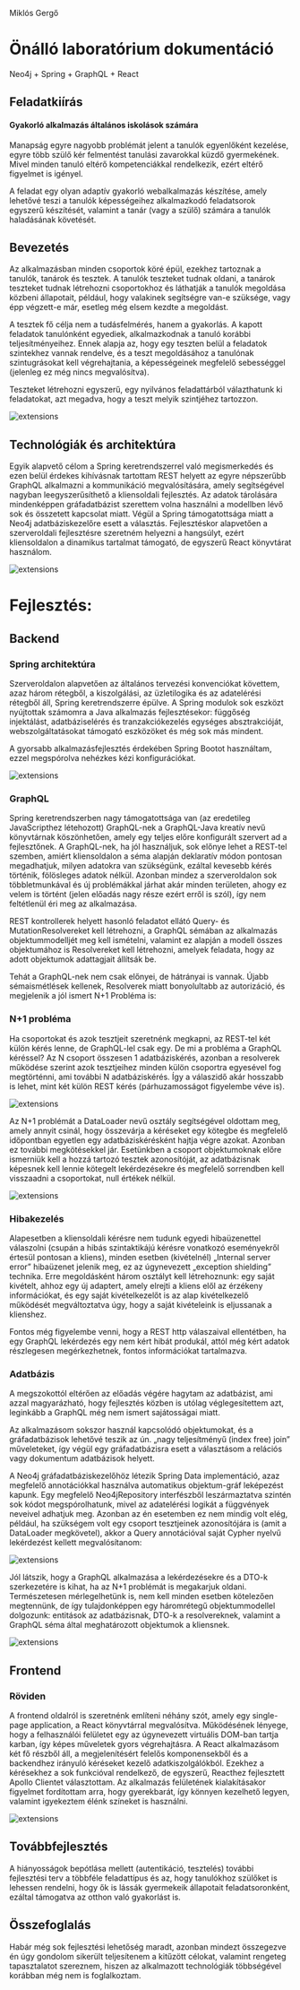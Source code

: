 Miklós Gergő 
# Önálló laboratórium dokumentáció

Neo4j + Spring + GraphQL + React

## Feladatkiírás
#### Gyakorló alkalmazás általános iskolások számára
Manapság egyre nagyobb problémát jelent a tanulók egyenlőként kezelése, egyre több szülő kér felmentést tanulási zavarokkal küzdő gyermekének. Mivel minden tanuló eltérő kompetenciákkal rendelkezik, ezért eltérő figyelmet is igényel.

A feladat egy olyan adaptív gyakorló webalkalmazás készítése, amely lehetővé teszi a tanulók képességeihez alkalmazkodó feladatsorok egyszerű készítését, valamint a tanár (vagy a szülő) számára a tanulók haladásának követését. 

## Bevezetés
Az alkalmazásban minden csoportok köré épül, ezekhez tartoznak a tanulók, tanárok és tesztek. A tanulók teszteket tudnak oldani, a tanárok teszteket tudnak létrehozni csoportokhoz és láthatják a tanulók megoldása közbeni állapotait, például, hogy valakinek segítségre van-e szüksége, vagy épp végzett-e már, esetleg még elsem kezdte a megoldást.

A tesztek fő célja nem a tudásfelmérés, hanem a gyakorlás. A kapott feladatok tanulónként egyediek, alkalmazkodnak a tanuló korábbi teljesítményeihez. Ennek alapja az, hogy egy teszten belül a feladatok szintekhez vannak rendelve, és a teszt megoldásához a tanulónak szintugrásokat kell végrehajtania, a képességeinek megfelelő sebességgel (jelenleg ez még nincs megvalósítva).

Teszteket létrehozni egyszerű, egy nyilvános feladattárból válazthatunk ki feladatokat, azt megadva, hogy a teszt melyik szintjéhez tartozzon.

![extensions](imgs/onlab/Dia3.PNG)

## Technológiák és architektúra
Egyik alapvető célom a Spring keretrendszerrel való megismerkedés és ezen belül érdekes kihívásnak tartottam REST helyett az egyre népszerűbb GraphQL alkalmazni a kommunikáció megvalósítására, amely segítségével nagyban leegyszerűsíthető a kliensoldali fejlesztés. Az adatok tárolására mindenképpen gráfadatbázist szerettem volna használni a modellben lévő sok és összetett kapcsolat miatt. Végül a Spring támogatottsága miatt a Neo4j adatbáziskezelőre esett a választás. Fejlesztéskor alapvetően a szerveroldali fejlesztésre szeretném helyezni a hangsúlyt, ezért kliensoldalon a dinamikus tartalmat támogató, de egyszerű React könyvtárat használom.  

![extensions](imgs/onlab/Dia4.PNG)

# Fejlesztés:
## Backend

### Spring architektúra
Szerveroldalon alapvetően az általános tervezési konvenciókat követtem, azaz három rétegből, a kiszolgálási, az üzletilogika és az adatelérési rétegből áll, Spring keretrendszerre épülve. A Spring modulok sok eszközt nyújtottak számomra a Java alkalmazás fejlesztésekor: függőség injektálást, adatbáziselérés és tranzakciókezelés egységes absztrakcióját, webszolgáltatásokat támogató eszközöket és még sok más mindent.

A gyorsabb alkalmazásfejlesztés érdekében Spring Bootot használtam, ezzel megspórolva nehézkes kézi konfigurációkat.

![extensions](imgs/onlab/Dia5.PNG)

### GraphQL 
Spring keretrendszerben nagy támogatottsága van (az eredetileg JavaScripthez létehozott) GraphQL-nek a GraphQL-Java kreatív nevű könyvtárnak köszönhetően, amely egy teljes előre konfigurált szervert ad a fejlesztőnek. A GraphQL-nek, ha jól használjuk, sok előnye lehet a REST-tel szemben, amiért kliensoldalon a séma alapján deklaratív módon pontosan megadhatjuk, milyen adatokra van szükségünk, ezáltal kevesebb kérés történik, fölösleges adatok nélkül. Azonban mindez a szerveroldalon sok többletmunkával és új problémákkal járhat akár minden területen, ahogy ez velem is történt (jelen előadás nagy része ezért erről is szól), így nem feltétlenül éri meg az alkalmazása.

REST kontrollerek helyett hasonló feladatot ellátó Query- és MutationResolvereket kell létrehozni, a GraphQL sémában az alkalmazás objektummodelljét meg kell ismételni, valamint ez alapján a modell összes objektumához is Resolvereket kell létrehozni, amelyek feladata, hogy az adott objektumok adattagjait állítsák be.

Tehát a GraphQL-nek nem csak előnyei, de hátrányai is vannak. Újabb sémaismétlések kellenek, Resolverek miatt bonyolultabb az autorizáció, és megjelenik a jól ismert N+1 Probléma is:

### N+1 probléma
Ha csoportokat és azok tesztjeit szeretnénk megkapni, az REST-tel két külön kérés lenne, de GraphQL-lel csak egy. De mi a probléma a GraphQL kéréssel? Az N csoport összesen 1 adatbáziskérés, azonban a resolverek működése szerint azok tesztjeihez minden külön csoportra egyesével fog megtörténni, ami további N adatbáziskérés. Így a válaszidő akár hosszabb is lehet, mint két külön REST kérés (párhuzamosságot figyelembe véve is).

![extensions](imgs/onlab/Dia7.PNG)

Az N+1 problémát a DataLoader nevű osztály segítségével oldottam meg, amely annyit csinál, hogy összevárja a kéréseket egy kötegbe és megfelelő időpontban egyetlen egy adatbáziskérésként hajtja végre azokat. Azonban ez további megkötésekkel jár. Esetünkben a csoport objektumoknak előre ismerniük kell a hozzá tartozó tesztek azonosítóját, az  adatbázisnak képesnek kell lennie kötegelt lekérdezésekre és megfelelő sorrendben kell visszaadni a csoportokat, null értékek nélkül.

![extensions](imgs/onlab/Dia8.PNG)

### Hibakezelés
Alapesetben a kliensoldali kérésre nem tudunk egyedi hibaüzenettel válaszolni (csupán a hibás szintaktikájú kérésre vonatkozó eseményekről értesül pontosan a kliens), minden esetben (kivételnél) „Internal server error” hibaüzenet jelenik meg, ez az úgynevezett „exception shielding” technika. Erre megoldásként három osztályt kell létrehoznunk: egy saját kivételt, ahhoz egy új adaptert, amely elrejti a kliens elől az érzékeny információkat, és egy saját kivételkezelőt is az alap kivételkezelő működését megváltoztatva úgy, hogy a saját kivételeink is eljussanak a klienshez.

Fontos még figyelembe venni, hogy a REST http válaszaival ellentétben, ha egy GraphQL lekérdezés egy nem kért hibát produkál, attól még kért adatok részlegesen megérkezhetnek, fontos információkat tartalmazva.

### Adatbázis 
A megszokottól eltérően az előadás végére hagytam az adatbázist, ami azzal magyarázható, hogy fejlesztés közben is utólag véglegesítettem azt, leginkább a GraphQL még nem ismert sajátosságai miatt.

Az alkalmazásom sokszor használ kapcsolódó objektumokat, és a gráfadatbázisok lehetővé teszik az ún. „nagy teljesítményű (index free) join” műveleteket, így végül egy gráfadatbázisra esett a választásom a relációs vagy dokumentum adatbázisok helyett.

A Neo4j gráfadatbáziskezelőhöz létezik Spring Data implementáció, azaz megfelelő annotációkkal használva automatikus objektum-gráf leképezést kapunk. Egy megfelelő Neo4jRepository interfészből leszármaztatva szintén sok kódot megspórolhatunk, mivel az adatelérési logikát a függvények neveivel adhatjuk meg. Azonban az én esetemben ez nem mindig volt elég, például, ha szükségem volt egy csoport tesztjeinek azonosítójára is (amit a DataLoader megkövetel), akkor a Query annotációval saját Cypher nyelvű lekérdezést kellett megvalósítanom:

![extensions](imgs/onlab/Dia10.PNG)

Jól látszik, hogy a GraphQL alkalmazása a lekérdezésekre és a DTO-k szerkezetére is kihat, ha az N+1 problémát is megakarjuk oldani. Természetesen mérlegelhetünk is, nem kell minden esetben kötelezően megtennünk, de így tulajdonképpen egy háromrétegű objektummodellel dolgozunk: entitások az adatbázisnak, DTO-k a resolvereknek, valamint a GraphQL séma által meghatározott objektumok a kliensnek.

![extensions](imgs/onlab/Dia11.PNG)

## Frontend

### Röviden
A frontend oldalról is szeretnénk említeni néhány szót, amely egy single-page application, a React könyvtárral megvalósítva. Működésének lényege, hogy a felhasználói felületet egy az úgynevezett virtuális DOM-ban tartja karban, így képes műveletek gyors végrehajtásra. A React alkalmazásom két fő részből áll, a megjelenítésért felelős komponensekből és a backendhez irányuló kéréseket kezelő adatkiszolgálókból. Ezekhez a kérésekhez a sok funkcióval rendelkező, de egyszerű, Reacthez fejlesztett Apollo Clientet választottam. Az alkalmazás felületének kialakításakor figyelmet fordítottam arra, hogy gyerekbarát, így könnyen kezelhető legyen, valamint igyekeztem élénk színeket is használni.

![extensions](imgs/onlab/Dia12.PNG)

## Továbbfejlesztés
A hiányosságok bepótlása mellett (autentikáció, tesztelés) további fejlesztési terv a többféle feladattípus és az, hogy tanulókhoz szülőket is lehessen rendelni, hogy ők is lássák gyermekeik állapotait feladatsoronként, ezáltal támogatva az otthon való gyakorlást is.

## Összefoglalás

Habár még sok fejlesztési lehetőség maradt, azonban mindezt összegezve én úgy gondolom sikerült teljesítenem a kitűzött célokat, valamint rengeteg tapasztalatot szereznem, hiszen az alkalmazott technológiák többségével korábban még nem is foglalkoztam.
